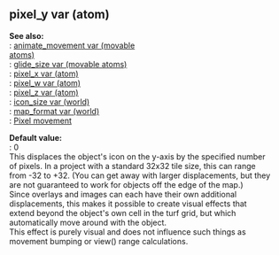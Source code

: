 ## pixel_y var (atom)    
**See also:**    
:   [animate_movement var (movable    
    atoms)](/atom/movable/var/animate_movement)    
:   [glide_size var (movable atoms)](/atom/movable/var/glide_size)    
:   [pixel_x var (atom)](/atom/var/pixel_x)    
:   [pixel_w var (atom)](/atom/var/pixel_w)    
:   [pixel_z var (atom)](/atom/var/pixel_z)    
:   [icon_size var (world)](/world/var/icon_size)    
:   [map_format var (world)](/world/var/map_format)    
:   [Pixel movement](/%7Bnotes%7D/pixel-movement)    
<!-- -->    
**Default value:**    
:   0    
This displaces the object\'s icon on the y-axis by the specified number    
of pixels. In a project with a standard 32x32 tile size, this can range    
from -32 to +32. (You can get away with larger displacements, but they    
are not guaranteed to work for objects off the edge of the map.)    
Since overlays and images can each have their own additional    
displacements, this makes it possible to create visual effects that    
extend beyond the object\'s own cell in the turf grid, but which    
automatically move around with the object.    
This effect is purely visual and does not influence such things as    
movement bumping or view() range calculations.  